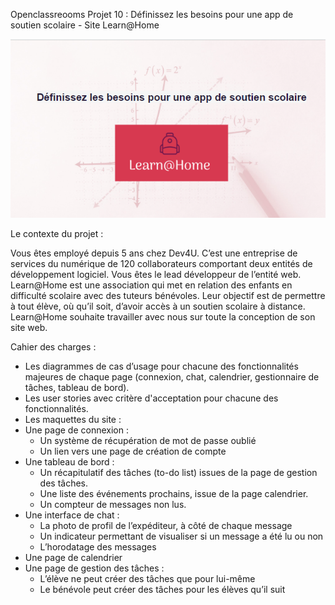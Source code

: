 Openclassreooms Projet 10 : Définissez les besoins pour une app de soutien scolaire - Site Learn@Home

![banner](./learnathomebanner.png)

Le contexte du projet : 

Vous êtes employé depuis 5 ans chez Dev4U. 
C’est une entreprise de services du numérique de 120 collaborateurs comportant deux entités de développement logiciel.
Vous êtes le lead développeur de l’entité web.
Learn@Home est une association qui met en relation des enfants en difficulté scolaire avec des tuteurs bénévoles. 
Leur objectif est de permettre à tout élève, où qu’il soit, d’avoir accès à un soutien scolaire à distance.
Learn@Home souhaite travailler avec nous sur toute la conception de son site web. 

Cahier des charges : 

 - Les diagrammes de cas d’usage pour chacune des fonctionnalités majeures de chaque page (connexion, chat, calendrier, gestionnaire de tâches, tableau de bord).
 - Les user stories avec critère d'acceptation pour chacune des fonctionnalités.
 - Les maquettes du site :
  - Une page de connexion : 
    - Un système de récupération de mot de passe oublié
    - Un lien vers une page de création de compte 
  - Une tableau de bord : 
    - Un récapitulatif des tâches (to-do list) issues de la page de gestion des tâches.
    - Une liste des événements prochains, issue de la page calendrier.
    - Un compteur de messages non lus.
  - Une interface de chat :
    - La photo de profil de l’expéditeur, à côté de chaque message 
    - Un indicateur permettant de visualiser si un message a été lu ou non
    - L’horodatage des messages
  - Une page de calendrier
  - Une page de gestion des tâches :
    - L’élève ne peut créer des tâches que pour lui-même
    - Le bénévole peut créer des tâches pour les élèves qu’il suit
